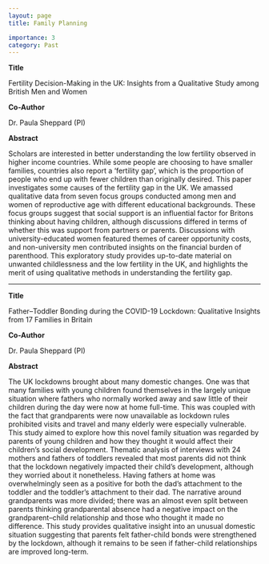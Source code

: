 ```yaml
---
layout: page
title: Family Planning

importance: 3
category: Past
---
```


__Title__

Fertility Decision-Making in the UK: Insights from a Qualitative Study among British Men and Women 

__Co-Author__

Dr. Paula Sheppard (PI)

__Abstract__

Scholars are interested in better understanding the low fertility observed in higher income countries. While some people are choosing to have smaller families, countries also report a ‘fertility gap’, which is the proportion of people who end up with fewer children than originally desired. This paper investigates some causes of the fertility gap in the UK. We amassed qualitative data from seven focus groups conducted among men and women of reproductive age with different educational backgrounds. These focus groups suggest that social support is an influential factor for Britons thinking about having children, although discussions differed in terms of whether this was support from partners or parents. Discussions with university-educated women featured themes of career opportunity costs, and non-university men contributed insights on the financial burden of parenthood. This exploratory study provides up-to-date material on unwanted childlessness and the low fertility in the UK, and highlights the merit of using qualitative methods in understanding the fertility gap.


--------------

__Title__

Father–Toddler Bonding during the COVID-19 Lockdown: Qualitative Insights from 17 Families in Britain

__Co-Author__

Dr. Paula Sheppard (PI)

__Abstract__

The UK lockdowns brought about many domestic changes. One was that many families with young children found themselves in the largely unique situation where fathers who normally worked away and saw little of their children during the day were now at home full-time. This was coupled with the fact that grandparents were now unavailable as lockdown rules prohibited visits and travel and many elderly were especially vulnerable. This study aimed to explore how this novel family situation was regarded by parents of young children and how they thought it would affect their children’s social development. Thematic analysis of interviews with 24 mothers and fathers of toddlers revealed that most parents did not think that the lockdown negatively impacted their child’s development, although they worried about it nonetheless. Having fathers at home was overwhelmingly seen as a positive for both the dad’s attachment to the toddler and the toddler’s attachment to their dad. The narrative around grandparents was more divided; there was an almost even split between parents thinking grandparental absence had a negative impact on the grandparent–child relationship and those who thought it made no difference. This study provides qualitative insight into an unusual domestic situation suggesting that parents felt father-child bonds were strengthened by the lockdown, although it remains to be seen if father-child relationships are improved long-term.



